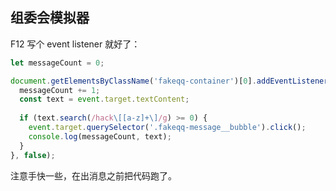 ## 组委会模拟器

F12 写个 event listener 就好了：

```javascript
let messageCount = 0;

document.getElementsByClassName('fakeqq-container')[0].addEventListener('DOMNodeInserted', function ( event ) {
  messageCount += 1;
  const text = event.target.textContent;
  
  if (text.search(/hack\[[a-z]+\]/g) >= 0) {
    event.target.querySelector('.fakeqq-message__bubble').click();
    console.log(messageCount, text);
  }
}, false);
```

注意手快一些，在出消息之前把代码跑了。
